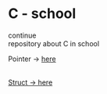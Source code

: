 # C - school

continue<br>
repository about C in school

Pointer -> <a href = "https://github.com/kimjihoon3106/C-school/tree/main/Pointer">here</p>
<br>
Struct -> <a href = "https://github.com/kimjihoon3106/C-school/tree/main/Struct">here</p>
